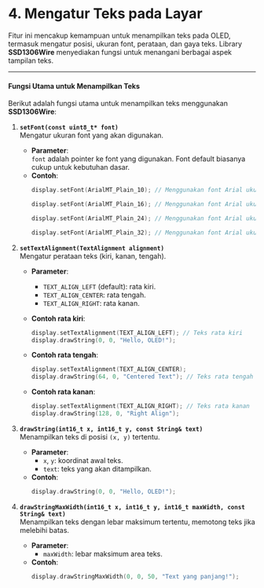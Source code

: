 # **4. Mengatur Teks pada Layar**

Fitur ini mencakup kemampuan untuk menampilkan teks pada OLED, termasuk mengatur posisi, ukuran font, perataan, dan gaya teks. Library **SSD1306Wire** menyediakan fungsi untuk menangani berbagai aspek tampilan teks.

---

#### **Fungsi Utama untuk Menampilkan Teks**
Berikut adalah fungsi utama untuk menampilkan teks menggunakan **SSD1306Wire**:

1. **`setFont(const uint8_t* font)`**  
   Mengatur ukuran font yang akan digunakan.  
   - **Parameter**:  
     `font` adalah pointer ke font yang digunakan. Font default biasanya cukup untuk kebutuhan dasar.  
   - **Contoh**:  
     ```cpp
     display.setFont(ArialMT_Plain_10); // Menggunakan font Arial ukuran 10
     ```
     ```cpp
     display.setFont(ArialMT_Plain_16); // Menggunakan font Arial ukuran 10
     ```
     ```cpp
     display.setFont(ArialMT_Plain_24); // Menggunakan font Arial ukuran 10
     ```
     ```cpp
     display.setFont(ArialMT_Plain_32); // Menggunakan font Arial ukuran 10
     ```

2. **`setTextAlignment(TextAlignment alignment)`**  
   Mengatur perataan teks (kiri, kanan, tengah).  
   - **Parameter**:  
     - `TEXT_ALIGN_LEFT` (default): rata kiri.  
     - `TEXT_ALIGN_CENTER`: rata tengah.  
     - `TEXT_ALIGN_RIGHT`: rata kanan.  

   - **Contoh rata kiri**:  
     ```cpp     
     display.setTextAlignment(TEXT_ALIGN_LEFT); // Teks rata kiri
     display.drawString(0, 0, "Hello, OLED!");
     ```

   - **Contoh rata tengah**:  
     ```cpp     
     display.setTextAlignment(TEXT_ALIGN_CENTER);
     display.drawString(64, 0, "Centered Text"); // Teks rata tengah
     ```
   - **Contoh rata kanan**:  
     ```cpp     
     display.setTextAlignment(TEXT_ALIGN_RIGHT); // Teks rata kanan
     display.drawString(128, 0, "Right Align");
     ```

3. **`drawString(int16_t x, int16_t y, const String& text)`**  
   Menampilkan teks di posisi `(x, y)` tertentu.  
   - **Parameter**:  
     - `x`, `y`: koordinat awal teks.  
     - `text`: teks yang akan ditampilkan.  
   - **Contoh**:  
     ```cpp
     display.drawString(0, 0, "Hello, OLED!");
     ```

4. **`drawStringMaxWidth(int16_t x, int16_t y, int16_t maxWidth, const String& text)`**  
   Menampilkan teks dengan lebar maksimum tertentu, memotong teks jika melebihi batas.  
   - **Parameter**:  
     - `maxWidth`: lebar maksimum area teks.  
   - **Contoh**:  
     ```cpp
     display.drawStringMaxWidth(0, 0, 50, "Text yang panjang!");
     ```